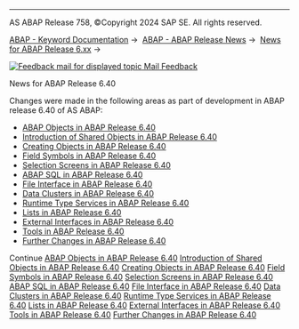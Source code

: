   

* * *

AS ABAP Release 758, ©Copyright 2024 SAP SE. All rights reserved.

[ABAP - Keyword Documentation](https://help.sap.com/doc/abapdocu_latest_index_htm/latest/en-US/abenabap.htm) →  [ABAP - ABAP Release News](https://help.sap.com/doc/abapdocu_latest_index_htm/latest/en-US/abennews.htm) →  [News for ABAP Release 6.xx](https://help.sap.com/doc/abapdocu_latest_index_htm/latest/en-US/abennews-6.htm) → 

 [![](Mail.gif?object=Mail.gif "Feedback mail for displayed topic") Mail Feedback](mailto:f1_help@sap.com?subject=Feedback%20on%20ABAP%20Documentation&body=Document:%20News%20for%20ABAP%20Release%206.40%2C%20ABENNEWS-640%2C%20758%0D%0A%0D%0AError:%0D%0A%0D%0A%0D%0A%0D%0ASuggestion%20for%20improvement:)

News for ABAP Release 6.40

Changes were made in the following areas as part of development in ABAP release 6.40 of AS ABAP:

-   [ABAP Objects in ABAP Release 6.40](https://help.sap.com/doc/abapdocu_latest_index_htm/latest/en-US/abennews-640-objects.htm)
-   [Introduction of Shared Objects in ABAP Release 6.40](https://help.sap.com/doc/abapdocu_latest_index_htm/latest/en-US/abennews-640-shared_objects.htm)
-   [Creating Objects in ABAP Release 6.40](https://help.sap.com/doc/abapdocu_latest_index_htm/latest/en-US/abennews-640-create.htm)
-   [Field Symbols in ABAP Release 6.40](https://help.sap.com/doc/abapdocu_latest_index_htm/latest/en-US/abennews-640-field_symbols.htm)
-   [Selection Screens in ABAP Release 6.40](https://help.sap.com/doc/abapdocu_latest_index_htm/latest/en-US/abennews-640-selection_screens.htm)
-   [ABAP SQL in ABAP Release 6.40](https://help.sap.com/doc/abapdocu_latest_index_htm/latest/en-US/abennews-640-sql.htm)
-   [File Interface in ABAP Release 6.40](https://help.sap.com/doc/abapdocu_latest_index_htm/latest/en-US/abennews-640-dataset.htm)
-   [Data Clusters in ABAP Release 6.40](https://help.sap.com/doc/abapdocu_latest_index_htm/latest/en-US/abennews-640-datacluster.htm)
-   [Runtime Type Services in ABAP Release 6.40](https://help.sap.com/doc/abapdocu_latest_index_htm/latest/en-US/abennews-640-rtti.htm)
-   [Lists in ABAP Release 6.40](https://help.sap.com/doc/abapdocu_latest_index_htm/latest/en-US/abennews-640-lists.htm)
-   [External Interfaces in ABAP Release 6.40](https://help.sap.com/doc/abapdocu_latest_index_htm/latest/en-US/abennews-640-external.htm)
-   [Tools in ABAP Release 6.40](https://help.sap.com/doc/abapdocu_latest_index_htm/latest/en-US/abennews-640-tools.htm)
-   [Further Changes in ABAP Release 6.40](https://help.sap.com/doc/abapdocu_latest_index_htm/latest/en-US/abennews-640-others.htm)

Continue
[ABAP Objects in ABAP Release 6.40](https://help.sap.com/doc/abapdocu_latest_index_htm/latest/en-US/abennews-640-objects.htm)
[Introduction of Shared Objects in ABAP Release 6.40](https://help.sap.com/doc/abapdocu_latest_index_htm/latest/en-US/abennews-640-shared_objects.htm)
[Creating Objects in ABAP Release 6.40](https://help.sap.com/doc/abapdocu_latest_index_htm/latest/en-US/abennews-640-create.htm)
[Field Symbols in ABAP Release 6.40](https://help.sap.com/doc/abapdocu_latest_index_htm/latest/en-US/abennews-640-field_symbols.htm)
[Selection Screens in ABAP Release 6.40](https://help.sap.com/doc/abapdocu_latest_index_htm/latest/en-US/abennews-640-selection_screens.htm)
[ABAP SQL in ABAP Release 6.40](https://help.sap.com/doc/abapdocu_latest_index_htm/latest/en-US/abennews-640-sql.htm)
[File Interface in ABAP Release 6.40](https://help.sap.com/doc/abapdocu_latest_index_htm/latest/en-US/abennews-640-dataset.htm)
[Data Clusters in ABAP Release 6.40](https://help.sap.com/doc/abapdocu_latest_index_htm/latest/en-US/abennews-640-datacluster.htm)
[Runtime Type Services in ABAP Release 6.40](https://help.sap.com/doc/abapdocu_latest_index_htm/latest/en-US/abennews-640-rtti.htm)
[Lists in ABAP Release 6.40](https://help.sap.com/doc/abapdocu_latest_index_htm/latest/en-US/abennews-640-lists.htm)
[External Interfaces in ABAP Release 6.40](https://help.sap.com/doc/abapdocu_latest_index_htm/latest/en-US/abennews-640-external.htm)
[Tools in ABAP Release 6.40](https://help.sap.com/doc/abapdocu_latest_index_htm/latest/en-US/abennews-640-tools.htm)
[Further Changes in ABAP Release 6.40](https://help.sap.com/doc/abapdocu_latest_index_htm/latest/en-US/abennews-640-others.htm)